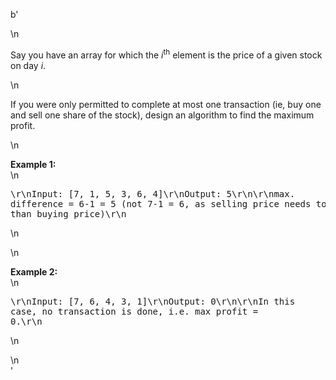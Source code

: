 b'<div class="question-description">\n<p><p>Say you have an array for which the <i>i</i><sup>th</sup> element is the price of a given stock on day <i>i</i>.</p>\n<p>If you were only permitted to complete at most one transaction (ie, buy one and sell one share of the stock), design an algorithm to find the maximum profit.</p>\n<p><b>Example 1:</b><br/>\n<pre>\r\nInput: [7, 1, 5, 3, 6, 4]\r\nOutput: 5\r\n\r\nmax. difference = 6-1 = 5 (not 7-1 = 6, as selling price needs to be larger than buying price)\r\n</pre>\n</p>\n<p><b>Example 2:</b><br/>\n<pre>\r\nInput: [7, 6, 4, 3, 1]\r\nOutput: 0\r\n\r\nIn this case, no transaction is done, i.e. max profit = 0.\r\n</pre>\n</p></p>\n</div>'